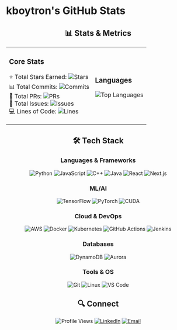 # kboytron's GitHub Stats

<div align="center">

## 📊 Stats & Metrics

<table>
<tr>
<td>

### Core Stats
⭐ Total Stars Earned: ![Stars](https://img.shields.io/github/stars/kboytron?style=flat&label=&color=FFD700)  
📊 Total Commits: ![Commits](https://img.shields.io/github/commit-activity/t/kboytron?style=flat&label=&color=2ea44f)  
🔀 Total PRs: ![PRs](https://img.shields.io/github/issues-pr-closed/kboytron?style=flat&label=&color=9932CC)  
📝 Total Issues: ![Issues](https://img.shields.io/github/issues/kboytron?style=flat&label=&color=FF4500)  
💻 Lines of Code: ![Lines](https://img.shields.io/badge/dynamic/json?url=https://api.github.com/users/kboytron&query=$.public_repos&label=Lines&color=blue)

</td>
<td>

### Languages
![Top Languages](https://github-readme-stats.vercel.app/api/top-langs/?username=kboytron&layout=compact&theme=dark&hide_border=true&bg_color=0D1117)

</td>
</tr>
</table>

## 🛠️ Tech Stack

### Languages & Frameworks
![Python](https://img.shields.io/badge/-Python-3776AB?style=flat&logo=python&logoColor=white)
![JavaScript](https://img.shields.io/badge/-JavaScript-F7DF1E?style=flat&logo=javascript&logoColor=black)
![C++](https://img.shields.io/badge/-C++-00599C?style=flat&logo=c%2B%2B&logoColor=white)
![Java](https://img.shields.io/badge/-Java-007396?style=flat&logo=java&logoColor=white)
![React](https://img.shields.io/badge/-React-61DAFB?style=flat&logo=react&logoColor=black)
![Next.js](https://img.shields.io/badge/-Next.js-000000?style=flat&logo=next.js&logoColor=white)

### ML/AI
![TensorFlow](https://img.shields.io/badge/-TensorFlow-FF6F00?style=flat&logo=tensorflow&logoColor=white)
![PyTorch](https://img.shields.io/badge/-PyTorch-EE4C2C?style=flat&logo=pytorch&logoColor=white)
![CUDA](https://img.shields.io/badge/-CUDA-76B900?style=flat&logo=nvidia&logoColor=white)

### Cloud & DevOps
![AWS](https://img.shields.io/badge/-AWS-232F3E?style=flat&logo=amazon-aws&logoColor=white)
![Docker](https://img.shields.io/badge/-Docker-2496ED?style=flat&logo=docker&logoColor=white)
![Kubernetes](https://img.shields.io/badge/-Kubernetes-326CE5?style=flat&logo=kubernetes&logoColor=white)
![GitHub Actions](https://img.shields.io/badge/-GitHub_Actions-2088FF?style=flat&logo=github-actions&logoColor=white)
![Jenkins](https://img.shields.io/badge/-Jenkins-D24939?style=flat&logo=jenkins&logoColor=white)

### Databases
![DynamoDB](https://img.shields.io/badge/-DynamoDB-4053D6?style=flat&logo=amazon-dynamodb&logoColor=white)
![Aurora](https://img.shields.io/badge/-Aurora-FF9900?style=flat&logo=amazon-aws&logoColor=white)

### Tools & OS
![Git](https://img.shields.io/badge/-Git-F05032?style=flat&logo=git&logoColor=white)
![Linux](https://img.shields.io/badge/-Linux-FCC624?style=flat&logo=linux&logoColor=black)
![VS Code](https://img.shields.io/badge/-VS_Code-007ACC?style=flat&logo=visual-studio-code&logoColor=white)

## 🔍 Connect
![Profile Views](https://komarev.com/ghpvc/?username=kboytron&color=blueviolet&style=flat)
[![LinkedIn](https://img.shields.io/badge/-LinkedIn-0A66C2?style=flat&logo=linkedin&logoColor=white)](https://www.linkedin.com/in/karansingh2/)
[![Email](https://img.shields.io/badge/-Email-EA4335?style=flat&logo=gmail&logoColor=white)](mailto:kss4398@protonmail.com)

</div>